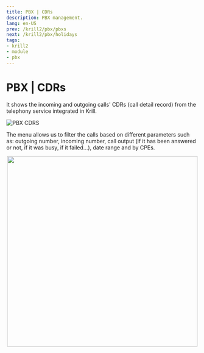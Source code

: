 ```yaml
---
title: PBX | CDRs
description: PBX management.
lang: en-US
prev: /krill2/pbx/pbxs
next: /krill2/pbx/holidays
tags:
- krill2
- module
- pbx
---
```

# PBX | CDRs

It shows the incoming and outgoing calls' CDRs (call detail record) from the telephony service integrated in Krill.

![PBX CDRS](/img/krill2/pbx/0201.png)

The menu allows us to filter the calls based on different parameters such as: outgoing number, incoming number, call output (if it has been answered or not, if it was busy, if it failed...), date range and by CPEs.

<p align="center"><img src="/img/krill2/pbx/0202.png" width="500"></p>
